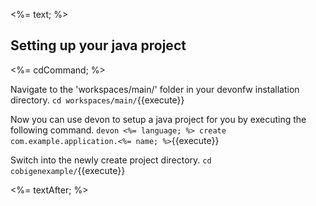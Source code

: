 <%= text; %>

## Setting up your java project

<%= cdCommand; %>

Navigate to the 'workspaces/main/' folder in your devonfw installation directory.
`cd workspaces/main/`{{execute}}

Now you can use devon to setup a java project for you by executing the following command.
`devon <%= language; %> create com.example.application.<%= name; %>`{{execute}}

Switch into the newly create project directory.
`cd cobigenexample/`{{execute}}

<%= textAfter; %>
